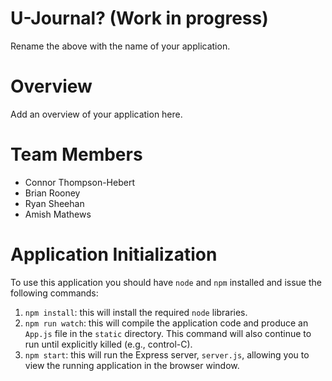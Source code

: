 # U-Journal? (Work in progress)

Rename the above with the name of your application.

# Overview

Add an overview of your application here.

# Team Members

- Connor Thompson-Hebert
- Brian Rooney
- Ryan Sheehan
- Amish Mathews

# Application Initialization

To use this application you should have `node` and `npm` installed and issue the following commands:

1. `npm install`: this will install the required `node` libraries.
2. `npm run watch`: this will compile the application code and produce an `App.js` file in the `static` directory. This command will also continue to run until explicitly killed (e.g., control-C).
3. `npm start`: this will run the Express server, `server.js`, allowing you to view the running application in the browser window.
